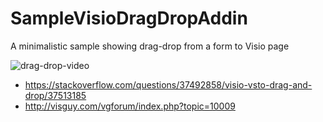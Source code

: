 # SampleVisioDragDropAddin

A minimalistic sample showing drag-drop from a form to Visio page

![drag-drop-video](https://user-images.githubusercontent.com/528366/202912134-338f12e2-7482-45a2-9252-7743dafd16e0.gif)


- https://stackoverflow.com/questions/37492858/visio-vsto-drag-and-drop/37513185
- http://visguy.com/vgforum/index.php?topic=10009
